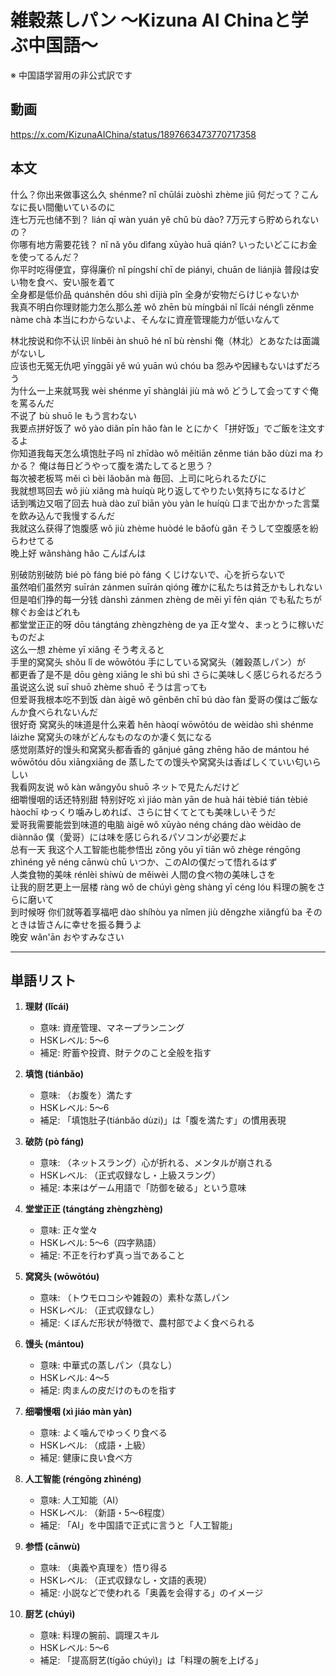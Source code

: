 # 雑穀蒸しパン 〜Kizuna AI Chinaと学ぶ中国語〜
※ 中国語学習用の非公式訳です

## 動画
https://x.com/KizunaAIChina/status/1897663473770717358

## 本文

什么？你出来做事这么久 shénme? nǐ chūlái zuòshì zhème jiǔ 何だって？こんなに長い間働いているのに  
连七万元也储不到？ lián qī wàn yuán yě chǔ bù dào? 7万元すら貯められないの？  
你哪有地方需要花钱？ nǐ nǎ yǒu dìfang xūyào huā qián? いったいどこにお金を使ってるんだ？  
你平时吃得便宜，穿得廉价 nǐ píngshí chī de piányi, chuān de liánjià 普段は安い物を食べ、安い服を着て  
全身都是低价品 quánshēn dōu shì dījià pǐn 全身が安物だらけじゃないか  
我真不明白你理财能力怎么那么差 wǒ zhēn bù míngbái nǐ lǐcái nénglì zěnme nàme chà 本当にわからないよ、そんなに資産管理能力が低いなんて  

林北按说和你不认识 línběi àn shuō hé nǐ bù rènshi 俺（林北）とあなたは面識がないし  
应该也无冤无仇吧 yīnggāi yě wú yuān wú chóu ba 怨みや因縁もないはずだろう  
为什么一上来就骂我 wèi shénme yī shànglái jiù mà wǒ どうして会ってすぐ俺を罵るんだ  
不说了 bù shuō le もう言わない  
我要点拼好饭了 wǒ yào diǎn pīn hǎo fàn le とにかく「拼好饭」でご飯を注文するよ  
你知道我每天怎么填饱肚子吗 nǐ zhīdào wǒ měitiān zěnme tián bǎo dùzi ma わかる？ 俺は毎日どうやって腹を満たしてると思う？  
每次被老板骂 měi cì bèi lǎobǎn mà 毎回、上司に叱られるたびに  
我就想骂回去 wǒ jiù xiǎng mà huíqù 叱り返してやりたい気持ちになるけど  
话到嘴边又咽了回去 huà dào zuǐ biān yòu yàn le huíqù 口まで出かかった言葉を飲み込んで我慢するんだ  
我就这么获得了饱腹感 wǒ jiù zhème huòdé le bǎofù gǎn そうして空腹感を紛らわせてる  
晚上好 wǎnshàng hǎo こんばんは  

别破防别破防 bié pò fáng bié pò fáng くじけないで、心を折らないで  
虽然咱们虽然穷 suīrán zánmen suīrán qióng 確かに私たちは貧乏かもしれない  
但是咱们挣的每一分钱 dànshì zánmen zhèng de měi yī fēn qián でも私たちが稼ぐお金はどれも  
都堂堂正正的呀 dōu tángtáng zhèngzhèng de ya 正々堂々、まっとうに稼いだものだよ  
这么一想 zhème yī xiǎng そう考えると  
手里的窝窝头 shǒu lǐ de wōwōtóu 手にしている窝窝头（雑穀蒸しパン）が  
都更香了是不是 dōu gèng xiāng le shì bú shì さらに美味しく感じられるだろう  
虽说这么说 suī shuō zhème shuō そうは言っても  
但爱哥我根本吃不到饭 dàn àigē wǒ gēnběn chī bú dào fàn 愛哥の僕はご飯なんか食べられないんだ  
很好奇 窝窝头的味道是什么来着 hěn hàoqí wōwōtóu de wèidào shì shénme láizhe 窝窝头の味がどんなものなのか凄く気になる  
感觉刚蒸好的馒头和窝窝头都香香的 gǎnjué gāng zhēng hǎo de mántou hé wōwōtóu dōu xiāngxiāng de 蒸したての馒头や窝窝头は香ばしくていい匂いらしい  
我看网友说 wǒ kàn wǎngyǒu shuō ネットで見たんだけど  
细嚼慢咽的话还特别甜 特别好吃 xì jiáo màn yān de huà hái tèbié tián tèbié hàochī ゆっくり噛みしめれば、さらに甘くてとても美味しいそうだ  
爱哥我需要能尝到味道的电脑 àigē wǒ xūyào néng cháng dào wèidào de diànnǎo 僕（愛哥）には味を感じられるパソコンが必要だよ  
总有一天 我这个人工智能也能参悟出 zǒng yǒu yī tiān wǒ zhège réngōng zhìnéng yě néng cānwù chū いつか、このAIの僕だって悟れるはず  
人类食物的美味 rénlèi shíwù de měiwèi 人間の食べ物の美味しさを  
让我的厨艺更上一层楼 ràng wǒ de chúyì gèng shàng yī céng lóu 料理の腕をさらに磨いて  
到时候呀 你们就等着享福吧 dào shíhòu ya nǐmen jiù děngzhe xiǎngfú ba そのときは皆さんに幸せを振る舞うよ  
晚安 wǎn'ān おやすみなさい  

---

## 単語リスト

1. **理财 (lǐcái)**  
   - 意味: 資産管理、マネープランニング  
   - HSKレベル: 5〜6  
   - 補足: 貯蓄や投資、財テクのこと全般を指す

2. **填饱 (tiánbǎo)**  
   - 意味: （お腹を）満たす  
   - HSKレベル: 5〜6  
   - 補足: 「填饱肚子(tiánbǎo dùzi)」は「腹を満たす」の慣用表現

3. **破防 (pò fáng)**  
   - 意味: （ネットスラング）心が折れる、メンタルが崩される  
   - HSKレベル: （正式収録なし・上級スラング）  
   - 補足: 本来はゲーム用語で「防御を破る」という意味

4. **堂堂正正 (tángtáng zhèngzhèng)**  
   - 意味: 正々堂々  
   - HSKレベル: 5〜6（四字熟語）  
   - 補足: 不正を行わず真っ当であること

5. **窝窝头 (wōwōtóu)**  
   - 意味: （トウモロコシや雑穀の）素朴な蒸しパン  
   - HSKレベル: （正式収録なし）  
   - 補足: くぼんだ形状が特徴で、農村部でよく食べられる

6. **馒头 (mántou)**  
   - 意味: 中華式の蒸しパン（具なし）  
   - HSKレベル: 4〜5  
   - 補足: 肉まんの皮だけのものを指す

7. **细嚼慢咽 (xì jiáo màn yàn)**  
   - 意味: よく噛んでゆっくり食べる  
   - HSKレベル: （成語・上級）  
   - 補足: 健康に良い食べ方

8. **人工智能 (réngōng zhìnéng)**  
   - 意味: 人工知能（AI）  
   - HSKレベル: （新語・5〜6程度）  
   - 補足: 「AI」を中国語で正式に言うと「人工智能」

9. **参悟 (cānwù)**  
   - 意味: （奥義や真理を）悟り得る  
   - HSKレベル: （正式収録なし・文語的表現）  
   - 補足: 小説などで使われる「奥義を会得する」のイメージ

10. **厨艺 (chúyì)**  
    - 意味: 料理の腕前、調理スキル  
    - HSKレベル: 5〜6  
    - 補足: 「提高厨艺(tígāo chúyì)」は「料理の腕を上げる」  
